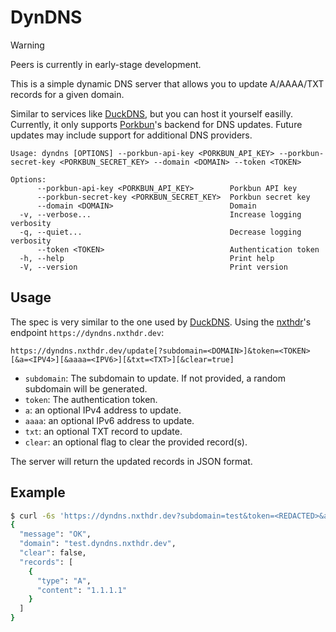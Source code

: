 # DynDNS

> [!WARNING]
> Peers is currently in early-stage development.

This is a simple dynamic DNS server that allows you to update A/AAAA/TXT records for a given domain.

Similar to services like [DuckDNS](https://www.duckdns.org/), but you can host it yourself easilly. Currently, it only supports [Porkbun](https://porkbun.com/)'s backend for DNS updates. Future updates may include support for additional DNS providers.

```
Usage: dyndns [OPTIONS] --porkbun-api-key <PORKBUN_API_KEY> --porkbun-secret-key <PORKBUN_SECRET_KEY> --domain <DOMAIN> --token <TOKEN>

Options:
      --porkbun-api-key <PORKBUN_API_KEY>        Porkbun API key
      --porkbun-secret-key <PORKBUN_SECRET_KEY>  Porkbun secret key
      --domain <DOMAIN>                          Domain
  -v, --verbose...                               Increase logging verbosity
  -q, --quiet...                                 Decrease logging verbosity
      --token <TOKEN>                            Authentication token
  -h, --help                                     Print help
  -V, --version                                  Print version
```

## Usage

The spec is very similar to the one used by [DuckDNS](https://www.duckdns.org/spec.jsp).
Using the [nxthdr](https://nxthdr.dev)'s endpoint `https://dyndns.nxthdr.dev`:

```
https://dyndns.nxthdr.dev/update[?subdomain=<DOMAIN>]&token=<TOKEN>[&a=<IPV4>][&aaaa=<IPV6>][&txt=<TXT>][&clear=true]
```

- `subdomain`: The subdomain to update. If not provided, a random subdomain will be generated.
- `token`: The authentication token.
- `a`: an optional IPv4 address to update.
- `aaaa`: an optional IPv6 address to update.
- `txt`: an optional TXT record to update.
- `clear`: an optional flag to clear the provided record(s).

The server will return the updated records in JSON format.

## Example

```sh
$ curl -6s 'https://dyndns.nxthdr.dev?subdomain=test&token=<REDACTED>&a=1.1.1.1' |jq
{
  "message": "OK",
  "domain": "test.dyndns.nxthdr.dev",
  "clear": false,
  "records": [
    {
      "type": "A",
      "content": "1.1.1.1"
    }
  ]
}
```